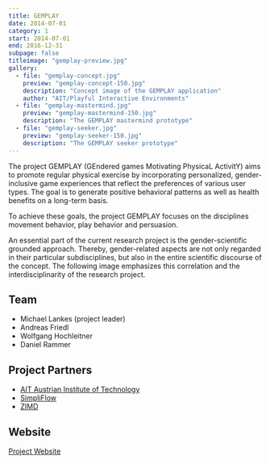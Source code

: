```yaml
---
title: GEMPLAY
date: 2014-07-01
category: 1
start: 2014-07-01
end: 2016-12-31
subpage: false
titleimage: "gemplay-preview.jpg"
gallery:
  - file: "gemplay-concept.jpg"
    preview: "gemplay-concept-150.jpg"
    description: "Concept image of the GEMPLAY application"
    author: "AIT/Playful Interactive Environments"
  - file: "gemplay-mastermind.jpg"
    preview: "gemplay-mastermind-150.jpg"
    description: "The GEMPLAY mastermind prototype"
  - file: "gemplay-seeker.jpg"
    preview: "gemplay-seeker-150.jpg"
    description: "The GEMPLAY seeker prototype"
---
```


The project GEMPLAY (GEndered games Motivating PhysicaL ActivitY) aims to promote regular physical exercise by incorporating personalized, gender-inclusive game experiences that reflect the preferences of various user types. The goal is to generate positive behavioral patterns as well as health benefits on a long-term basis.

To achieve these goals, the project GEMPLAY focuses on the disciplines movement behavior, play behavior and persuasion.

An essential part of the current research project is the gender-scientific grounded approach. Thereby, gender-related aspects are not only regarded in their particular subdisciplines, but also in the entire scientific discourse of the concept. The following image emphasizes this correlation and the interdisciplinarity of the research project.

## Team

* Michael Lankes (project leader)
* Andreas Friedl
* Wolfgang Hochleitner
* Daniel Rammer

## Project Partners

* [AIT Austrian Institute of Technology](http://www.ait.ac.at/)
* [SimpliFlow](http://simpliflow.com/)
* [ZIMD](http://www.zimd.at/)

## Website

[Project Website](http://gemplay.at/)
